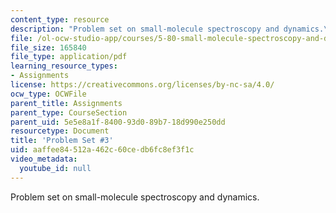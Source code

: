 ```yaml
---
content_type: resource
description: "Problem set on small-molecule spectroscopy and dynamics.\r\n"
file: /ol-ocw-studio-app/courses/5-80-small-molecule-spectroscopy-and-dynamics-fall-2008/aaffee84512a462c60cedb6fc8ef3f1c_ps3_1994.pdf
file_size: 165840
file_type: application/pdf
learning_resource_types:
- Assignments
license: https://creativecommons.org/licenses/by-nc-sa/4.0/
ocw_type: OCWFile
parent_title: Assignments
parent_type: CourseSection
parent_uid: 5e5e8a1f-8400-93d0-89b7-18d990e250dd
resourcetype: Document
title: 'Problem Set #3'
uid: aaffee84-512a-462c-60ce-db6fc8ef3f1c
video_metadata:
  youtube_id: null
---
```

Problem set on small-molecule spectroscopy and dynamics.
